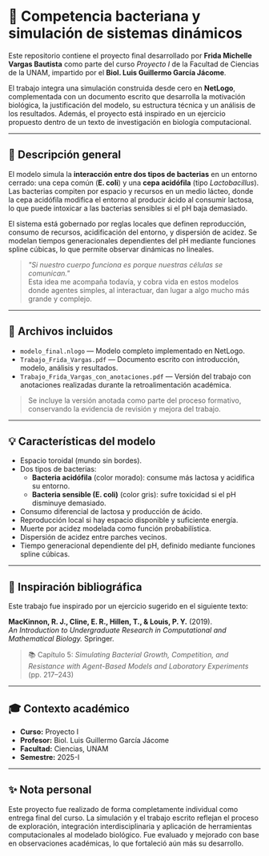 # 🧫 Competencia bacteriana y simulación de sistemas dinámicos

Este repositorio contiene el proyecto final desarrollado por **Frida Michelle Vargas Bautista** como parte del curso *Proyecto I* de la Facultad de Ciencias de la UNAM, impartido por el **Biol. Luis Guillermo García Jácome**.

El trabajo integra una simulación construida desde cero en **NetLogo**, complementada con un documento escrito que desarrolla la motivación biológica, la justificación del modelo, su estructura técnica y un análisis de los resultados. Además, el proyecto está inspirado en un ejercicio propuesto dentro de un texto de investigación en biología computacional.

---

## 🔎 Descripción general

El modelo simula la **interacción entre dos tipos de bacterias** en un entorno cerrado: una cepa común (**E. coli**) y una **cepa acidófila** (tipo *Lactobacillus*). Las bacterias compiten por espacio y recursos en un medio lácteo, donde la cepa acidófila modifica el entorno al producir ácido al consumir lactosa, lo que puede intoxicar a las bacterias sensibles si el pH baja demasiado.

El sistema está gobernado por reglas locales que definen reproducción, consumo de recursos, acidificación del entorno, y dispersión de acidez. Se modelan tiempos generacionales dependientes del pH mediante funciones spline cúbicas, lo que permite observar dinámicas no lineales.

> *"Si nuestro cuerpo funciona es porque nuestras células se comunican."*  
> Esta idea me acompaña todavía, y cobra vida en estos modelos donde agentes simples, al interactuar, dan lugar a algo mucho más grande y complejo.

---

## 📂 Archivos incluidos

- `modelo_final.nlogo` — Modelo completo implementado en NetLogo.
- `Trabajo_Frida_Vargas.pdf` — Documento escrito con introducción, modelo, análisis y resultados.
- `Trabajo_Frida_Vargas_con_anotaciones.pdf` — Versión del trabajo con anotaciones realizadas durante la retroalimentación académica.

> Se incluye la versión anotada como parte del proceso formativo, conservando la evidencia de revisión y mejora del trabajo.

---

## 💡 Características del modelo

- Espacio toroidal (mundo sin bordes).
- Dos tipos de bacterias:
  - **Bacteria acidófila** (color morado): consume más lactosa y acidifica su entorno.
  - **Bacteria sensible (E. coli)** (color gris): sufre toxicidad si el pH disminuye demasiado.
- Consumo diferencial de lactosa y producción de ácido.
- Reproducción local si hay espacio disponible y suficiente energía.
- Muerte por acidez modelada como función probabilística.
- Dispersión de acidez entre parches vecinos.
- Tiempo generacional dependiente del pH, definido mediante funciones spline cúbicas.

---

## 📘 Inspiración bibliográfica

Este trabajo fue inspirado por un ejercicio sugerido en el siguiente texto:

**MacKinnon, R. J., Cline, E. R., Hillen, T., & Louis, P. Y.** (2019).  
_An Introduction to Undergraduate Research in Computational and Mathematical Biology._ Springer.

> 📚 Capítulo 5: *Simulating Bacterial Growth, Competition, and Resistance with Agent-Based Models and Laboratory Experiments* (pp. 217–243)

---

## 🎓 Contexto académico

- **Curso:** Proyecto I  
- **Profesor:** Biol. Luis Guillermo García Jácome  
- **Facultad:** Ciencias, UNAM  
- **Semestre:** 2025-I

---

## ✨ Nota personal

Este proyecto fue realizado de forma completamente individual como entrega final del curso. La simulación y el trabajo escrito reflejan el proceso de exploración, integración interdisciplinaria y aplicación de herramientas computacionales al modelado biológico. Fue evaluado y mejorado con base en observaciones académicas, lo que fortaleció aún más su desarrollo.


